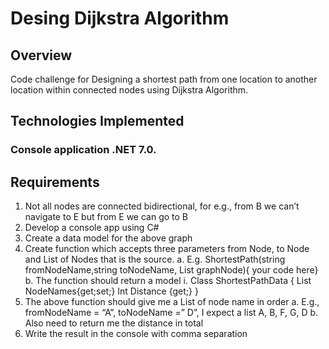 # Desing Dijkstra Algorithm

## Overview
Code challenge for Designing a shortest path from one location to another location within connected nodes using Dijkstra Algorithm. 


## Technologies Implemented
### Console application .NET 7.0.


## Requirements
1. Not all nodes are connected bidirectional, for e.g., from B we can’t navigate to E but from E we can go to B
2. Develop a console app using C#
3. Create a data model for the above graph
4. Create function which accepts three parameters from Node, to Node and List of Nodes that is the source.
a. E.g. ShortestPath(string fromNodeName,string toNodeName, List<Nodes> graphNode){ your code
here}
b. The function should return a model
i. Class ShortestPathData
{
List<string> NodeNames{get;set;}
Int Distance {get;}
}
5. The above function should give me a List of node name in order
a. E.g., fromNodeName = “A”, toNodeName =” D”, I expect a list A, B, F, G, D
b. Also need to return me the distance in total
6. Write the result in the console with comma separation
